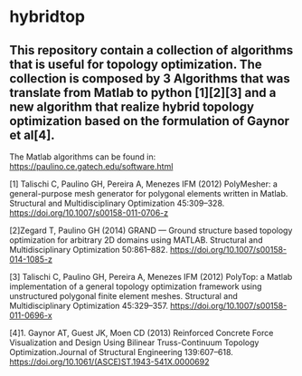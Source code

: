 # hybridtop
This repository contain a collection of algorithms that is useful for topology optimization.
The collection is composed by 3 Algorithms that was translate from Matlab to python [1][2][3] 
and a new algorithm that realize hybrid topology optimization based on the formulation of 
Gaynor et al[4].
----
The Matlab algorithms can be found in:
https://paulino.ce.gatech.edu/software.html

[1] Talischi C, Paulino GH, Pereira A, Menezes IFM (2012) PolyMesher: a general-purpose mesh 
generator for polygonal elements written in Matlab. Structural and Multidisciplinary 
Optimization 45:309–328. https://doi.org/10.1007/s00158-011-0706-z


[2]Zegard T, Paulino GH (2014) GRAND — Ground structure based topology optimization for 
arbitrary 2D domains using MATLAB. Structural and Multidisciplinary Optimization 
50:861–882. https://doi.org/10.1007/s00158-014-1085-z



[3] Talischi C, Paulino GH, Pereira A, Menezes IFM (2012) PolyTop: a Matlab implementation of 
a general topology optimization framework using unstructured polygonal finite element meshes. 
Structural and Multidisciplinary Optimization 45:329–357. 
https://doi.org/10.1007/s00158-011-0696-x


[4]1. Gaynor AT, Guest JK, Moen CD (2013) Reinforced Concrete Force Visualization and Design 
Using Bilinear Truss-Continuum Topology Optimization.Journal of Structural Engineering 139:607–618.
https://doi.org/10.1061/(ASCE)ST.1943-541X.0000692



